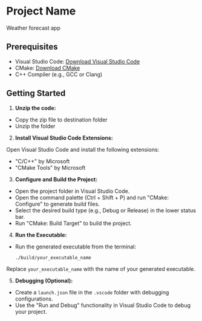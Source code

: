 # Project Name

Weather forecast app

## Prerequisites

- Visual Studio Code: [Download Visual Studio Code](https://code.visualstudio.com/)
- CMake: [Download CMake](https://cmake.org/download/)
- C++ Compiler (e.g., GCC or Clang)

## Getting Started

1. **Unzip the code:**
- Copy the zip file to destination folder 
- Unzip the folder


2. **Install Visual Studio Code Extensions:**

Open Visual Studio Code and install the following extensions:

- "C/C++" by Microsoft
- "CMake Tools" by Microsoft

3. **Configure and Build the Project:**

- Open the project folder in Visual Studio Code.
- Open the command palette (Ctrl + Shift + P) and run "CMake: Configure" to generate build files.
- Select the desired build type (e.g., Debug or Release) in the lower status bar.
- Run "CMake: Build Target" to build the project.

4. **Run the Executable:**

- Run the generated executable from the terminal:

  ```
  ./build/your_executable_name
  ```

Replace `your_executable_name` with the name of your generated executable.

5. **Debugging (Optional):**

- Create a `launch.json` file in the `.vscode` folder with debugging configurations.
- Use the "Run and Debug" functionality in Visual Studio Code to debug your project.



